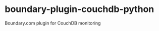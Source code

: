 boundary-plugin-couchdb-python
==============================

Boundary.com plugin for CouchDB monitoring
